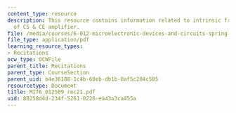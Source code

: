 ```yaml
---
content_type: resource
description: This resource contains information related to intrinsic frequency response
  of CS & CE amplifier.
file: /media/courses/6-012-microelectronic-devices-and-circuits-spring-2009/80258d4d234f52610226ea43a3ca455a_MIT6_012S09_rec21.pdf
file_type: application/pdf
learning_resource_types:
- Recitations
ocw_type: OCWFile
parent_title: Recitations
parent_type: CourseSection
parent_uid: b4e36188-1c4b-60eb-db1b-0af5c204c505
resourcetype: Document
title: MIT6_012S09_rec21.pdf
uid: 80258d4d-234f-5261-0226-ea43a3ca455a
---
```

